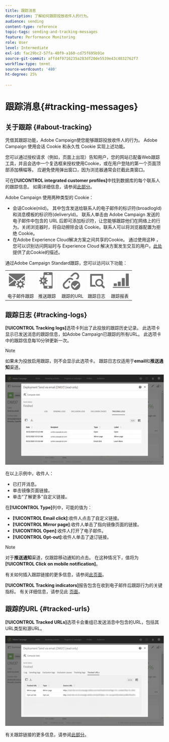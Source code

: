 ```yaml
---
title: 跟踪消息
description: 了解如何跟踪投放收件人的行为。
audience: sending
content-type: reference
topic-tags: sending-and-tracking-messages
feature: Performance Monitoring
role: User
level: Intermediate
exl-id: fac29bc2-57fa-40f9-a160-cd75f695b91e
source-git-commit: affd4f9716235a283df20de5539e43c4832762f7
workflow-type: tm+mt
source-wordcount: '480'
ht-degree: 25%

---
```


# 跟踪消息{#tracking-messages}

## 关于跟踪 {#about-tracking}

凭借其跟踪功能，Adobe Campaign使您能够跟踪投放收件人的行为。 Adobe Campaign 使用会话 Cookie 和永久性 Cookie 实现上述功能。

您可以通过授权请求（例如，页面上出现）告知用户，您的网站已配备Web跟踪工具，并且会选中一个复选框来授权使用Cookie，或在用户登陆的第一个页面顶部添加横幅等。 应避免使用弹出窗口，因为浏览器通常会拦截此类窗口。

可在&#x200B;**[!UICONTROL integrated customer profiles]**&#x200B;中找到数据库的每个联系人的跟踪信息。 如需详细信息，请参阅[此部分](../../audiences/using/integrated-customer-profile.md)。

Adobe Campaign 使用两种类型的 Cookie：

* 会话Cookie(nlid)。 其中包含发送给联系人的电子邮件的标识符(broadlogId)和消息模板的标识符(deliveryId)。 联系人单击由 Adobe Campaign 发送的电子邮件中包含的 URL 后即可添加标识符，让您能够跟踪他们在网络上的行为。关闭浏览器时，将自动擦除会话 Cookie。联系人可以将浏览器配置为拒绝 Cookie。
* 在Adobe Experience Cloud解决方案之间共享的Cookie。 通过使用这种 ，您可以识别访问网站时与 Experience Cloud 解决方案发生交互的用户。[此处](https://experienceleague.adobe.com/docs/core-services/interface/ec-cookies/cookies-mc.html)提供了此Cookie的描述。

通过Adobe Campaign Standard跟踪，您可以访问以下功能：

<table>
<tr>
    <td valign="top">
        <a href="../../administration/using/configuring-email-channel.md#tracking-parameters"><img width="60px" alt="条件" src="assets/icon_email_parameters.png"/></a>
    </td>
    <td valign="top">
        <a href="../../administration/using/push-tracking.md"><img width="60px" alt="条件" src="assets/icon_push_parameters.png"/></a>
    </td>
    <td valign="top">
        <a href="../../designing/using/links.md#about-tracked-urls"><img width="60px" alt="条件" src="assets/icon_url.png"/></a>
    </td>
        <td valign="top">
          <a href="../../sending/using/tracking-messages.md#tracking-logs"><img width="60px" alt="条件" src="assets/icon_log.png"/></a>
    </td>
    </td>
    <td valign="top">
          <a href="../../reporting/using/tracking-indicators.md"><img width="60px" alt="条件" src="assets/icon_report.png"/></a>
</tr>
<tr>
<td>电子邮件跟踪</td>
<td>推送跟踪</td>
<td>跟踪的URL</td>
<td>跟踪日志</td>
<td>跟踪报表</td>
</tr>
</table>

## 跟踪日志 {#tracking-logs}

**[!UICONTROL Tracking logs]**&#x200B;选项卡列出了此投放的跟踪历史记录。 此选项卡显示已发送消息的跟踪信息，如Adobe Campaign已跟踪的所有URL。 此选项卡中的跟踪信息每10分钟更新一次。

>[!NOTE]
>
>如果未为投放启用跟踪，则不会显示此选项卡。 跟踪日志仅适用于&#x200B;**email**&#x200B;和&#x200B;**推送通知**&#x200B;渠道。

![](assets/tracking_logs.png)

在以上示例中，收件人：

* 已打开消息。
* 单击镜像页面链接。
* 单击“了解更多”自定义链接。

在&#x200B;**[!UICONTROL Type]**&#x200B;列中，可能的值为：

* **[!UICONTROL Email click]**:收件人点击了自定义链接。
* **[!UICONTROL Mirror page]**:收件人单击了指向镜像页面的链接。
* **[!UICONTROL Open]**:收件人打开了电子邮件。
* **[!UICONTROL Opt-out]**:收件人单击了退订链接。

>[!NOTE]
>
>对于&#x200B;**推送通知**&#x200B;渠道，仅跟踪移动通知的点击。 在这种情况下，值将为&#x200B;**[!UICONTROL Click on mobile notification]**。

有关如何插入跟踪链接的更多信息，请参阅[此页面](../../designing/using/links.md#inserting-a-link)。

**[!UICONTROL Tracking indicators]**&#x200B;报告包含在收到电子邮件后跟踪行为的关键指标。 有关详细信息，请参见此 [ 页面](../../reporting/using/tracking-indicators.md)。

## 跟踪的URL {#tracked-urls}

**[!UICONTROL Tracked URLs]**&#x200B;选项卡会重组已发送消息中包含的URL，包括其URL类型和源URL。

![](assets/sending_delivery6.png)

有关跟踪链接的更多信息，请参阅[此部分](../../designing/using/links.md#about-tracked-urls)。
